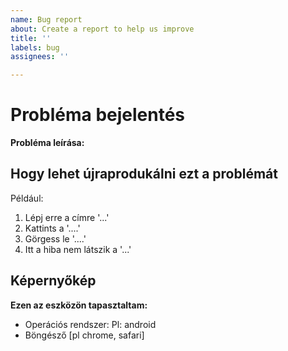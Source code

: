 ```yaml
---
name: Bug report
about: Create a report to help us improve
title: ''
labels: bug
assignees: ''

---
```

# Probléma bejelentés

**Probléma leírása:**


**Hogy lehet újraprodukálni ezt a problémát**
-
Például:
1. Lépj erre a címre '...'
2. Kattints a '....'
3. Görgess le '....'
4. Itt a hiba nem látszik a '...'

**Képernyőkép**
-
**Ezen az eszközön tapasztaltam:**
 - Operációs rendszer: Pl: android
 - Böngésző [pl chrome, safari]
